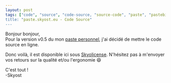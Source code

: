 ```yaml
---
layout: post
tags: ["code", "source", "code-source, "source-code", "paste", "pastebin"]
title: "paste.skyost.eu - Code Source"
---
```


Bonjour bonjour,<br />
Pour la version v0.5 du mon [paste personnel](http://paste.skyost.eu/), j'ai décidé de mettre le code source en ligne.

Donc voilà, il est disponible ici sous [Skyolicense](http://www.skyost.eu/skyolicense.fr.txt). N'hésitez pas à m'envoyer vos retours sur la qualité et/ou l'ergonomie :smile:

C'est tout !<br />
-Skyost